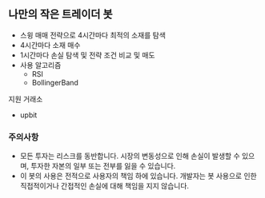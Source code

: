 ## 나만의 작은 트레이더 봇
- 스윙 매매 전략으로 4시간마다 최적의 소재를 탐색
- 4시간마다 소재 매수
- 1시간마다 손실 탐색 및 전략 조건 비교 및 매도
- 사용 알고리즘
    - RSI
    - BollingerBand
 
지원 거래소
- upbit


### 주의사항
- 모든 투자는 리스크를 동반합니다. 시장의 변동성으로 인해 손실이 발생할 수 있으며, 투자한 자본의 일부 또는 전부를 잃을 수 있습니다.
- 이 봇의 사용은 전적으로 사용자의 책임 하에 있습니다. 개발자는 봇 사용으로 인한 직접적이거나 간접적인 손실에 대해 책임을 지지 않습니다.
